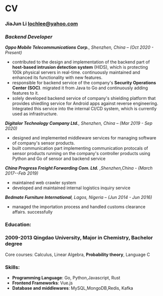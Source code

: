 # CV

### JiaJun Li  [lochlee@yahoo.com](mailto:lochlee@yahoo.com)

### *Backend Developer*

***Oppo Mobile Telecommunications Corp.**, Shenzhen, China – (Oct 2020 - Present)*

- contributed to the design and implementation of the backend part of **host-based intrusion detection system** (HIDS), which is protecting 100k physical servers in real-time. continuously maintained and enhanced its functionality with new features.
- responsible for backend service of the company's **Security Operations Center** **(SOC)**. migrated it from Java to Go and continuously adding features to it.
- solely developed backend service of company's shielding platform that provides shiedling service for Android apps against reverse engineering. Integrated this service into the internal CI/CD system, which is currently used as infrastructure.

<!-- 独自完成了加固系统后端设计和实现:  -->

***Digitalor Technology Company Ltd.**, Shenzhen, China – (Mar 2019 - Sep 2020)*

- designed and implemented middleware services for managing software of company's sensor products. 
- built communication part implementing communication protocals of sensor products running on the company's controller products using Python and Go of sensor and backend service

 
***China Progress Freight Forwarding Com. Ltd.** ,Shenzhen,China - (March 2017--Feb 2019)*
- maintained web crawler system
- developed and maintained internal logistics inquiry service

***Bedmate Furniture International**, Lagos, Nigeria – (Jun 2014 - Jun 2016)*
- managed the importation process and handled customs clearance affairs. successfully  


### Education:

### 2009-2013 Qingdao University, Major in Chemistry, Bachelor degree

Core courses: Calculus, Linear Algebra, **Probability theory**, Language C

### Skills:

- **Programming Language**: Go, Python,Javascript, Rust
- **Frontend Frameworks**: Vue.js
- **Database and middlewares**: MySQL,MongoDB,Redis, Kafka

